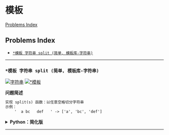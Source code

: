 # 模板

[Problems Index](#problems-index)

<!-- Tag: [模板]、*模板 -->

Problems Index
---
- [`*模板 字符串 split (简单, 模板库-字符串)`](#模板-字符串-split-简单-模板库-字符串)

---

### `*模板 字符串 split (简单, 模板库-字符串)`

[![字符串](https://img.shields.io/badge/字符串-lightgray.svg)](数据结构-字符串.md)
[![*模板](https://img.shields.io/badge/*模板-lightgray.svg)](基础-模板.md)

<!-- Tag: 字符串 -->

<summary><b>问题简述</b></summary>

```txt
实现 split(s) 函数：以任意空格切分字符串
示例：
    '  a bc   def   ' -> ['a', 'bc', 'def']
```

<!-- <div align="center"><img src="../_assets/xxx.png" height="300" /></div> -->

<details><summary><b>Python：简化版</b></summary>

```python
def split(s):
    ret = []
    l, r = 0, 0
    while r < len(s):
        while r < len(s) and s[r] == ' ':  # 跳过空格
            r += 1
        
        l = r  # 单词首位
        while r < len(s) and s[r] != ' ':  # 跳过字符
            r += 1

        if l < r:  # 如果存在字符
            ret.append(s[l: r])
    
    return ret
```

</details>

---
